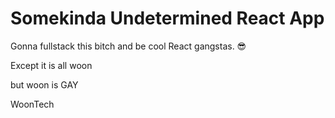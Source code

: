 # Somekinda Undetermined React App

Gonna fullstack this bitch and be cool React gangstas. 😎

Except it is all woon

but woon is GAY

WoonTech
